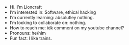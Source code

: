 -  Hi. I’m Lioncraft
-  I’m interested in: Software, ethical hacking
-  I’m currently learning: absolutley nothing.
-  I’m looking to collaborate on: nothing.
-  How to reach me: idk comment on my youtube channel?
-  Pronouns: he/him
-  Fun fact: I like trains.


